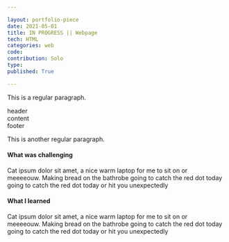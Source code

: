 ```yaml
---

layout: portfolio-piece
date: 2021-05-01
title: IN PROGRESS || Webpage
tech: HTML
categories: web
code: 
contribution: Solo
type: 
published: True

---
```


This is a regular paragraph.

<div class = "hew">header</div>
<div class = "con">content</div>
<div class = "foo">footer </div>

This is another regular paragraph.

#### What was challenging
Cat ipsum dolor sit amet, a nice warm laptop for me to sit on or meeeeouw. Making bread on the bathrobe going to catch the red dot today going to catch the red dot today or hit you unexpectedly

#### What I learned
Cat ipsum dolor sit amet, a nice warm laptop for me to sit on or meeeeouw. Making bread on the bathrobe going to catch the red dot today going to catch the red dot today or hit you unexpectedly
